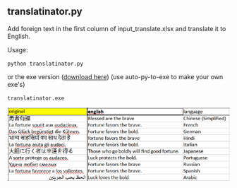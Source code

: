 
## translatinator.py

Add foreign text in the first column of input_translate.xlsx and translate it to English. 

Usage:
```
python translatinator.py
```
or the exe version ([download here](https://drive.google.com/file/d/1ZbxsdG-ezmRQThOb5VEIBRgS1IIqEA4E/view?usp=sharing))
(use auto-py-to-exe to make your own exe's)
```
translatinator.exe
```

![translation.exe output](images/translation.png)
